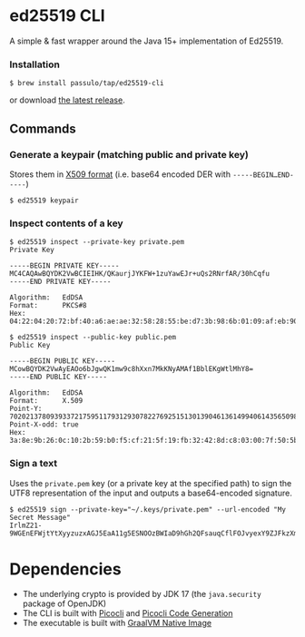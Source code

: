 # ed25519 CLI

A simple & fast wrapper around the Java 15+ implementation of Ed25519.

### Installation

```shell
$ brew install passulo/tap/ed25519-cli
```

or download [the latest release](https://github.com/passulo/ed25519-cli/releases).

## Commands

### Generate a keypair (matching public and private key)

Stores them in [X509 format](https://en.wikipedia.org/wiki/X.509#Certificate_filename_extensions) (i.e. base64 encoded DER with `-----BEGIN…END-----`)

```shell
$ ed25519 keypair
```

### Inspect contents of a key

```shell
$ ed25519 inspect --private-key private.pem
Private Key

-----BEGIN PRIVATE KEY-----
MC4CAQAwBQYDK2VwBCIEIHK/QKaurjJYKFW+1zuYawEJr+uQs2RNrfAR/30hCqfu
-----END PRIVATE KEY-----

Algorithm:   EdDSA
Format:      PKCS#8
Hex:         04:22:04:20:72:bf:40:a6:ae:ae:32:58:28:55:be:d7:3b:98:6b:01:09:af:eb:90:b3:64:4d:ad:f0:11:ff:7d:21:0a:a7:ee

$ ed25519 inspect --public-key public.pem
Public Key

-----BEGIN PUBLIC KEY-----
MCowBQYDK2VwAyEAOo6bJgwQK1mw9c8hXxn7MkKNyAMAf1BblEKgWtlMhY8=
-----END PUBLIC KEY-----

Algorithm:   EdDSA
Format:      X.509
Point-Y:     7020213780939337217595117931293078227692515130139046136149940614356509888058
Point-X-odd: true
Hex:         3a:8e:9b:26:0c:10:2b:59:b0:f5:cf:21:5f:19:fb:32:42:8d:c8:03:00:7f:50:5b:94:42:a0:5a:d9:4c:85:8f
```

### Sign a text

Uses the `private.pem` key (or a private key at the specified path) to sign the UTF8 representation of the input and outputs a base64-encoded signature.

```shell
$ ed25519 sign --private-key="~/.keys/private.pem" --url-encoded "My Secret Message"
IrlmZ21-9WGEnEFWjtYtXyyzuzxAGJ5EaA11g5ESNOOzBWIaD9hGh2QFsauqCflFOJvyexY9ZJFkzXmlmVe0Bg==
```

# Dependencies

* The underlying crypto is provided by JDK 17 (the `java.security` package of OpenJDK)
* The CLI is built with [Picocli](https://picocli.info) and [Picocli Code Generation](https://github.com/remkop/picocli/tree/main/picocli-codegen)
* The executable is built with [GraalVM Native Image](https://www.graalvm.org/22.0/reference-manual/native-image/)
